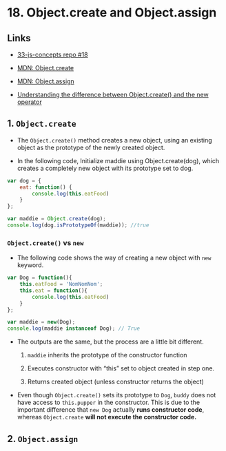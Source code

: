 # 18. Object.create and Object.assign

## Links

- [33-js-concepts repo #18](https://github.com/leonardomso/33-js-concepts#18-objectcreate-and-objectassign)

- [MDN: Object.create](https://developer.mozilla.org/en-US/docs/Web/JavaScript/Reference/Global_Objects/Object/create)

- [MDN: Object.assign](https://developer.mozilla.org/en-US/docs/Web/JavaScript/Reference/Global_Objects/Object/assign)

- [Understanding the difference between Object.create() and the new operator](https://medium.com/@jonathanvox01/understanding-the-difference-between-object-create-and-the-new-operator-b2a2f4749358)


## 1. `Object.create`

- The `Object.create()` method creates a new object, using an existing object as the prototype of the newly created object.

- In the following code, Initialize maddie using Object.create(dog), which creates a completely new object with its prototype set to dog.

```js
var dog = {
    eat: function() {
        console.log(this.eatFood)
    }
};

var maddie = Object.create(dog);
console.log(dog.isPrototypeOf(maddie)); //true
```

### `Object.create()` vs `new`

- The following code shows the way of creating a new object with `new` keyword.

```js
var Dog = function(){
    this.eatFood = 'NomNomNom';
    this.eat = function(){
        console.log(this.eatFood)
    }
};

var maddie = new(Dog);
console.log(maddie instanceof Dog); // True
```

- The outputs are the same, but the process are a little bit different.


    1. `maddie` inherits the prototype of the constructor function

    2. Executes constructor with “this” set to object created in step one.

    3. Returns created object (unless constructor returns the object)

- Even though `Object.create()` sets its prototype to `Dog`, `buddy` does not have access to `this.pupper` in the constructor. This is due to the important difference that `new Dog` actually **runs constructor code**, whereas `Object.create` **will not execute the constructor code.**


## 2. `Object.assign`
